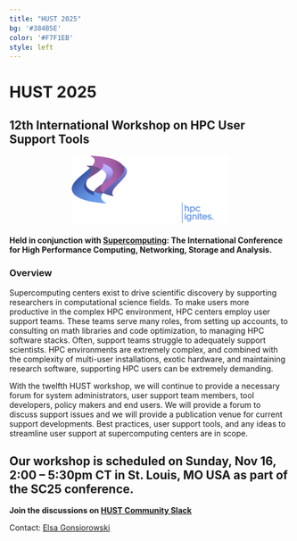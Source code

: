 ```yaml
---
title: "HUST 2025"
bg: '#384B5E'
color: '#F7F1EB'
style: left
---
```


# **HUST 2025**
## 12th International Workshop on HPC User Support Tools

<div style="text-align:center;">
  <span class="fa-stack subtlecircle" style="font-size:64px; background:rgba(0,128,0,0.1)">
    <i class="fa fa-circle fa-stack-2x text-bluegrey"></i>
    <i class="fa fa-wrench fa-stack-1x text-green"></i>
  </span>
</div>

<div style="text-align:center;">
  <a href="http://sc25.supercomputing.org"><img src="/img/sc25_white_hor_shaded@4x.png" style="width: 280px;"/></a>
</div>


#### Held in conjunction with [Supercomputing](http://sc25.supercomputing.org):  The International Conference for High Performance Computing, Networking, Storage and Analysis.

### Overview

Supercomputing centers exist to drive scientific discovery by supporting
researchers in computational science fields. To make users more productive in the
complex HPC environment, HPC centers employ user support teams. These teams
serve many roles, from setting up accounts, to consulting on math libraries and
code optimization, to managing HPC software stacks. Often, support teams struggle
to adequately support scientists. HPC environments are extremely complex, and
combined with the complexity of multi-user installations, exotic hardware, and
maintaining research software, supporting HPC users can be extremely demanding.

With the twelfth HUST workshop, we will continue to provide a necessary forum for
system administrators, user support team members, tool developers, policy makers
and end users. We will provide a forum to discuss support issues and we will provide
a publication venue for current support developments. Best practices, user support
tools, and any ideas to streamline user support at supercomputing centers are in
scope.

## Our workshop is scheduled on Sunday, Nov 16, 2:00 – 5:30pm CT in St. Louis, MO USA as part of the SC25 conference.

**Join the discussions on [HUST Community Slack](https://join.slack.com/t/hpcusersupporttools/shared_invite/zt-izzppzj7-KimN1u9oLCGaYE1TN1eeDg)**

Contact: <a href="mailto:gonsiorowski1@llnl.gov">Elsa Gonsiorowski</a>
